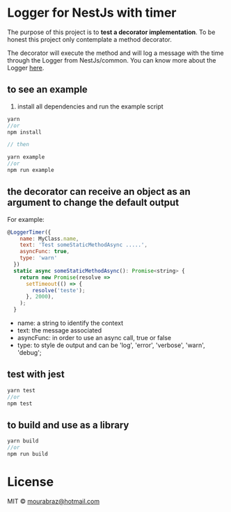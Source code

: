 # Logger for NestJs with timer

The purpose of this project is to **test a decorator implementation**. To be honest this project only contemplate a method decorator.

The decorator will execute the method and will log a message with the time through the Logger from NestJs/common. You can know more about the Logger [here](https://docs.nestjs.com/techniques/logger#logger).

## to see an example

1. install all dependencies and run the example script

```js
yarn
//or
npm install

// then

yarn example
//or
npm run example
```

## the decorator can receive an object as an argument to change the default output

For example:

```js
@LoggerTimer({
    name: MyClass.name,
    text: 'Test someStaticMethodAsync .....',
    asyncFunc: true,
    type: 'warn'
  })
  static async someStaticMethodAsync(): Promise<string> {
    return new Promise(resolve =>
      setTimeout(() => {
        resolve('teste');
      }, 2000),
    );
  }
```

- name: a string to identify the context
- text: the message associated
- asyncFunc: in order to use an async call, true or false
- type: to style de output and can be 'log', 'error', 'verbose', 'warn', 'debug';

## test with jest

```js
yarn test
//or
npm test
```

## to build and use as a library

```js
yarn build
//or
npm run build
```

# License

MIT © mourabraz@hotmail.com
